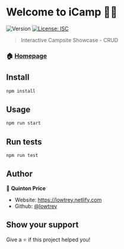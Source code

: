 # Welcome to iCamp 👋🏾
![Version](https://img.shields.io/badge/version-1.0.0-blue.svg?cacheSeconds=2592000)
[![License: ISC](https://img.shields.io/badge/License-ISC-yellow.svg)](#)

> Interactive Campsite Showcase - CRUD

### 🏠 [Homepage](https://i-camp.herokuapp.com)

## Install

```sh
npm install
```

## Usage

```sh
npm run start
```

## Run tests

```sh
npm run test
```

## Author

👤 **Quinton Price**

* Website: https://lowtrey.netlify.com
* Github: [@lowtrey](https://github.com/lowtrey)

## Show your support

Give a ⭐️ if this project helped you!